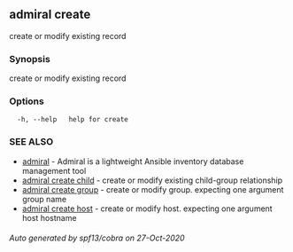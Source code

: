 ## admiral create

create or modify existing record

### Synopsis

create or modify existing record

### Options

```
  -h, --help   help for create
```

### SEE ALSO

* [admiral](admiral.md)	 - Admiral is a lightweight Ansible inventory database management tool
* [admiral create child](admiral_create_child.md)	 - create or modify existing child-group relationship
* [admiral create group](admiral_create_group.md)	 - create or modify group. expecting one argument group name
* [admiral create host](admiral_create_host.md)	 - create or modify host. expecting one argument host hostname

###### Auto generated by spf13/cobra on 27-Oct-2020
